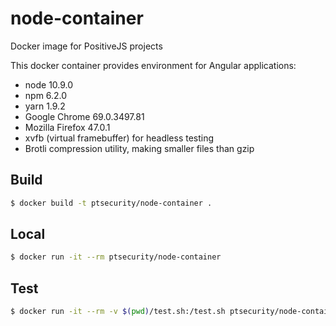 # node-container
Docker image for PositiveJS projects

This docker container provides environment for Angular applications:

* node 10.9.0
* npm 6.2.0
* yarn 1.9.2
* Google Chrome 69.0.3497.81
* Mozilla Firefox 47.0.1
* xvfb (virtual framebuffer) for headless testing
* Brotli compression utility, making smaller files than gzip

## Build

```sh
$ docker build -t ptsecurity/node-container .
```

## Local

```sh
$ docker run -it --rm ptsecurity/node-container
```

## Test
```sh
$ docker run -it --rm -v $(pwd)/test.sh:/test.sh ptsecurity/node-container /test.sh
```
